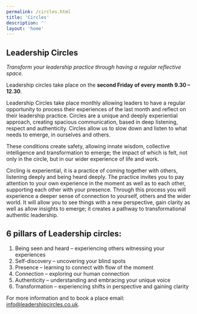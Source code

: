 ```yaml
---
permalink: /circles.html
title: 'Circles'
description: ''
layout: 'home'
---
```


<article class="full | wrapper cover-image cover-image-mountain-mist">
  <div class="section__inner region">
    <h1>Leadership Circles</h1>
    <p>
      <em>Transform your leadership practice through having a regular reflective space.</em>
    </p>
    <p>
      Leadership circles take place on the <strong>second Friday of every month 9.30 – 12.30</strong>.
    </p>
    <p>
      Leadership Circles take place monthly allowing leaders to have a regular opportunity to
      process their experiences of the last month and reflect on their leadership practice.
      Circles are a unique and deeply experiential approach, creating spacious communication,
      based in deep listening, respect and authenticity. Circles allow us to slow down and listen to
      what needs to emerge, in ourselves and others.
    </p>
    <p>
      These conditions create safety, allowing innate wisdom, collective intelligence and
      transformation to emerge; the impact of which is felt, not only in the circle, but in our wider
      experience of life and work.
    </p>
    <p>
      Circling is experiential, it is a practice of coming together with others, listening deeply and
      being heard deeply. The practice invites you to pay attention to your own experience in the
      moment as well as to each other, supporting each other with your presence. Through this
      process you will experience a deeper sense of connection to yourself, others and the wider
      world. It will allow you to see things with a new perspective, gain clarity as well as allow
      insights to emerge; it creates a pathway to transformational authentic leadership.
    </p>
  </div>
</article>

## 6 pillars of Leadership circles:

1. Being seen and heard – experiencing others witnessing your experiences
2. Self-discovery – uncovering your blind spots
3. Presence – learning to connect with flow of the moment
4. Connection – exploring our human connection
5. Authenticity – understanding and embracing your unique voice
6. Transformation – experiencing shifts in perspective and gaining clarity

For more information and to book a place email: <a href="mailto:info@leadershipcircles.co.uk">info@leadershipcircles.co.uk</a>.
